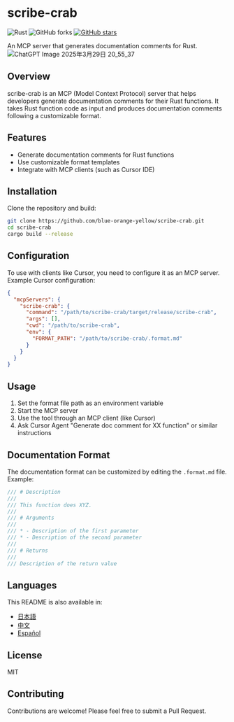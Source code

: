 # scribe-crab
![Rust](https://img.shields.io/badge/rust-2024-orange)
![GitHub forks](https://img.shields.io/github/forks/blue-orange-yellow/scribe-crab?style=social)
[![GitHub stars](https://img.shields.io/github/stars/blue-orange-yellow/scribe-crab?style=social)](https://github.com/blue-orange-yellow/scribe-crab/stargazers)

An MCP server that generates documentation comments for Rust.
![ChatGPT Image 2025年3月29日 20_55_37](https://github.com/user-attachments/assets/c7cc9514-cac5-4fc9-9145-800375be6bb6)



## Overview

scribe-crab is an MCP (Model Context Protocol) server that helps developers generate documentation comments for their Rust functions. It takes Rust function code as input and produces documentation comments following a customizable format.

## Features

- Generate documentation comments for Rust functions
- Use customizable format templates
- Integrate with MCP clients (such as Cursor IDE)

## Installation

Clone the repository and build:

```bash
git clone https://github.com/blue-orange-yellow/scribe-crab.git
cd scribe-crab
cargo build --release
```

## Configuration

To use with clients like Cursor, you need to configure it as an MCP server. Example Cursor configuration:

```json
{
  "mcpServers": {
    "scribe-crab": {
      "command": "/path/to/scribe-crab/target/release/scribe-crab",
      "args": [],
      "cwd": "/path/to/scribe-crab",
      "env": {
        "FORMAT_PATH": "/path/to/scribe-crab/.format.md"
      }
    }
  }
}
```

## Usage

1. Set the format file path as an environment variable
2. Start the MCP server
3. Use the tool through an MCP client (like Cursor)
4. Ask Cursor Agent "Generate doc comment for XX function" or similar instructions

## Documentation Format

The documentation format can be customized by editing the `.format.md` file.
Example:

```rust
/// # Description
/// 
/// This function does XYZ.
/// 
/// # Arguments
/// 
/// * - Description of the first parameter
/// * - Description of the second parameter
/// 
/// # Returns
/// 
/// Description of the return value
```

## Languages

This README is also available in:
- [日本語](docs/translations/README.ja.md)
- [中文](docs/translations/README.zh.md)
- [Español](docs/translations/README.es.md)

## License

MIT

## Contributing

Contributions are welcome! Please feel free to submit a Pull Request. 
